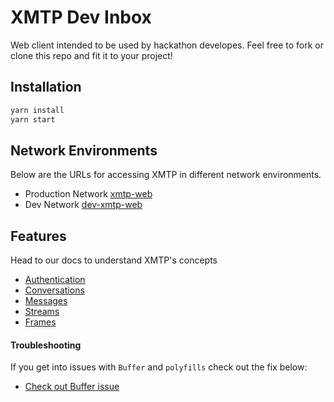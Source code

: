 # XMTP Dev Inbox

Web client intended to be used by hackathon developes. Feel free to fork or clone this repo and fit it to your project!

## Installation

```bash
yarn install
yarn start
```

## Network Environments

Below are the URLs for accessing XMTP in different network environments.

- Production Network [xmtp-web](https://xmtp-web.vercel.app/)
- Dev Network [dev-xmtp-web](https://dev-xmtp-web.vercel.app/)

## Features

Head to our docs to understand XMTP's concepts

- [Authentication](https://xmtp.org/docs/build/authentication?sdk=js)
- [Conversations](https://xmtp.org/docs/build/conversations?sdk=js)
- [Messages](https://xmtp.org/docs/build/messages/?sdk=js)
- [Streams](https://xmtp.org/docs/build/streams/?sdk=js)
- [Frames](https://xmtp.org/docs/build/frames)

#### Troubleshooting

If you get into issues with `Buffer` and `polyfills` check out the fix below:

- [Check out Buffer issue](https://github.com/xmtp/xmtp-js/issues/487)
